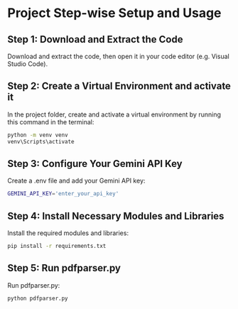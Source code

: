 # Project Step-wise Setup and Usage

## Step 1: Download and Extract the Code
Download and extract the code, then open it in your code editor (e.g. Visual Studio Code).

## Step 2: Create a Virtual Environment and activate it
In the project folder, create and activate a virtual environment by running this command in the terminal:
```sh
python -m venv venv
venv\Scripts\activate
```

## Step 3: Configure Your Gemini API Key
Create a .env file and add your Gemini API key:
```sh
GEMINI_API_KEY='enter_your_api_key'
```

## Step 4: Install Necessary Modules and Libraries
Install the required modules and libraries:
```sh
pip install -r requirements.txt
```

## Step 5: Run pdfparser.py
Run pdfparser.py:
```sh
python pdfparser.py
```